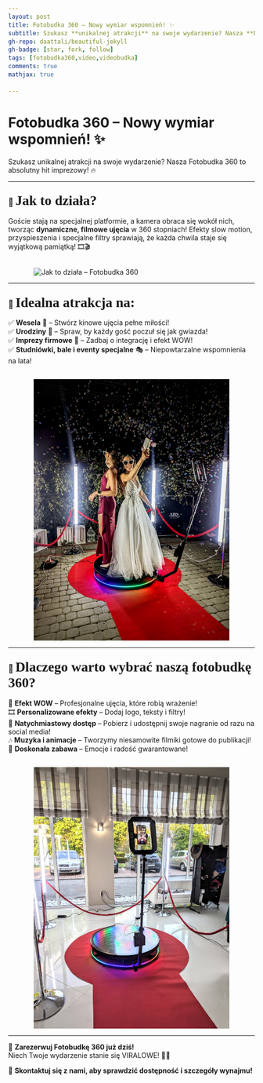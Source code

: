 ```yaml
---
layout: post
title: Fotobudka 360 – Nowy wymiar wspomnień! ✨ 
subtitle: Szukasz **unikalnej atrakcji** na swoje wydarzenie? Nasza **Fotobudka 360** to absolutny hit imprezowy! 🔥
gh-repo: daattali/beautiful-jekyll
gh-badge: [star, fork, follow]
tags: [fotobudka360,video,videobudka]
comments: true
mathjax: true

---
```


#  Fotobudka 360 – Nowy wymiar wspomnień! ✨  

Szukasz unikalnej atrakcji na swoje wydarzenie? Nasza Fotobudka 360 to absolutny hit imprezowy! 🔥  

---

### 🌟 <span style="font-family: 'Copperplate Gothic Light'; font-size: 28px;">Jak to działa?</span>  

Goście stają na specjalnej platformie, a kamera obraca się wokół nich, tworząc **dynamiczne, filmowe ujęcia** w 360 stopniach! Efekty slow motion, przyspieszenia i specjalne filtry sprawiają, że każda chwila staje się wyjątkową pamiątką! 🎞🎬  

<div style="display: flex; justify-content: center;">
    <img src="/assets/img/plik7.jpg" alt="Jak to działa – Fotobudka 360" width="400" style="margin-top: 15px;">
</div>

---

### 🎊 <span style="font-family: 'Copperplate Gothic Light'; font-size: 28px;">Idealna atrakcja na:</span>  

✅ **Wesela** 💍 – Stwórz kinowe ujęcia pełne miłości!  
✅ **Urodziny** 🎂 – Spraw, by każdy gość poczuł się jak gwiazda!  
✅ **Imprezy firmowe** 🏢 – Zadbaj o integrację i efekt WOW!  
✅ **Studniówki, bale i eventy specjalne** 🎭 – Niepowtarzalne wspomnienia na lata!  

<div style="display: flex; justify-content: center;">
    <img src="/assets/img/plik8.jpg" alt="Fotobudka 360 na wydarzeniach" width="400" style="margin-top: 15px;">
</div>

---

### 🎥 <span style="font-family: 'Copperplate Gothic Light'; font-size: 28px;">Dlaczego warto wybrać naszą fotobudkę 360?</span>  

🚀 **Efekt WOW** – Profesjonalne ujęcia, które robią wrażenie!  
🎞️ **Personalizowane efekty** – Dodaj logo, teksty i filtry!  
📲 **Natychmiastowy dostęp** – Pobierz i udostępnij swoje nagranie od razu na social media!  
🎶 **Muzyka i animacje** – Tworzymy niesamowite filmiki gotowe do publikacji!  
🎉 **Doskonała zabawa** – Emocje i radość gwarantowane!  

<div style="display: flex; justify-content: center;">
    <img src="/assets/img/plik9.jpg" alt="Fotobudka 360 – Dlaczego warto" width="400" style="margin-top: 15px;">
</div>

---

📅 **Zarezerwuj Fotobudkę 360 już dziś!**  
Niech Twoje wydarzenie stanie się VIRALOWE! 🚀🎥  

📩 **Skontaktuj się z nami, aby sprawdzić dostępność i szczegóły wynajmu!**  

